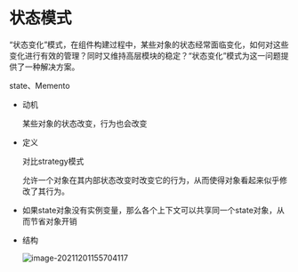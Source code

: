 # 状态模式

“状态变化”模式，在组件构建过程中，某些对象的状态经常面临变化，如何对这些变化进行有效的管理？同时又维持高层模块的稳定？“状态变化”模式为这一问题提供了一种解决方案。

state、Memento

* 动机

  某些对象的状态改变，行为也会改变

* 定义

  对比strategy模式

  允许一个对象在其内部状态改变时改变它的行为，从而使得对象看起来似乎修改了其行为。

* 如果state对象没有实例变量，那么各个上下文可以共享同一个state对象，从而节省对象开销

* 结构

  ![image-20211201155704117](C:\Users\lenovo\AppData\Roaming\Typora\typora-user-images\image-20211201155704117.png)